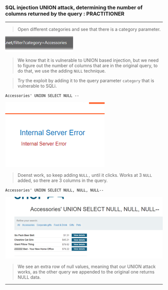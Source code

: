
### SQL injection UNION attack, determining the number of columns returned by the query : PRACTITIONER

---

> Open different categories and see that there is a category parameter.

![](./screenshots/lab1-1.png)

> We know that it is vulnerable to UNION based injection, but we need to figure out the number of columns that are in the original query, to do that, we use the adding `NULL` technique.

> Try the exploit by adding it to the query parameter `category` that is vulnerable to SQLi.
```
Accessories' UNION SELECT NULL --
```

![](./screenshots/lab4-1.png)

> Doenst work, so keep adding `NULL,` until it clicks.
> Works at 3 `NULL` added, so there are 3 columns in the query.

```
Accessories' UNION SELECT NULL, NULL, NULL--
```

![](./screenshots/lab4-2.png)

> We see an extra row of null values, meaning that our UNION attack works, as the other query we appended to the original one returns NULL data.

---
